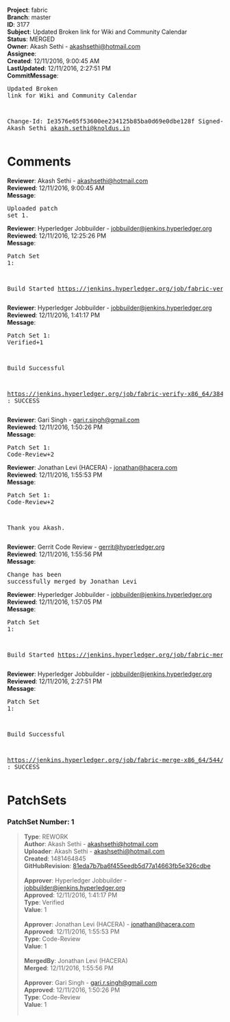 <strong>Project</strong>: fabric<br><strong>Branch</strong>: master<br><strong>ID</strong>: 3177<br><strong>Subject</strong>: Updated Broken link for Wiki and Community Calendar<br><strong>Status</strong>: MERGED<br><strong>Owner</strong>: Akash  Sethi - akashsethi@hotmail.com<br><strong>Assignee</strong>:<br><strong>Created</strong>: 12/11/2016, 9:00:45 AM<br><strong>LastUpdated</strong>: 12/11/2016, 2:27:51 PM<br><strong>CommitMessage</strong>:<br><pre>Updated Broken link for Wiki and Community Calendar

Change-Id: Ie3576e05f53600ee234125b85ba0d69e0dbe128f
Signed-off-by: Akash Sethi <akash.sethi@knoldus.in>
</pre><h1>Comments</h1><strong>Reviewer</strong>: Akash  Sethi - akashsethi@hotmail.com<br><strong>Reviewed</strong>: 12/11/2016, 9:00:45 AM<br><strong>Message</strong>: <pre>Uploaded patch set 1.</pre><strong>Reviewer</strong>: Hyperledger Jobbuilder - jobbuilder@jenkins.hyperledger.org<br><strong>Reviewed</strong>: 12/11/2016, 12:25:26 PM<br><strong>Message</strong>: <pre>Patch Set 1:

Build Started https://jenkins.hyperledger.org/job/fabric-verify-x86_64/3845/</pre><strong>Reviewer</strong>: Hyperledger Jobbuilder - jobbuilder@jenkins.hyperledger.org<br><strong>Reviewed</strong>: 12/11/2016, 1:41:17 PM<br><strong>Message</strong>: <pre>Patch Set 1: Verified+1

Build Successful 

https://jenkins.hyperledger.org/job/fabric-verify-x86_64/3845/ : SUCCESS</pre><strong>Reviewer</strong>: Gari Singh - gari.r.singh@gmail.com<br><strong>Reviewed</strong>: 12/11/2016, 1:50:26 PM<br><strong>Message</strong>: <pre>Patch Set 1: Code-Review+2</pre><strong>Reviewer</strong>: Jonathan Levi (HACERA) - jonathan@hacera.com<br><strong>Reviewed</strong>: 12/11/2016, 1:55:53 PM<br><strong>Message</strong>: <pre>Patch Set 1: Code-Review+2

Thank you Akash.</pre><strong>Reviewer</strong>: Gerrit Code Review - gerrit@hyperledger.org<br><strong>Reviewed</strong>: 12/11/2016, 1:55:56 PM<br><strong>Message</strong>: <pre>Change has been successfully merged by Jonathan Levi</pre><strong>Reviewer</strong>: Hyperledger Jobbuilder - jobbuilder@jenkins.hyperledger.org<br><strong>Reviewed</strong>: 12/11/2016, 1:57:05 PM<br><strong>Message</strong>: <pre>Patch Set 1:

Build Started https://jenkins.hyperledger.org/job/fabric-merge-x86_64/544/</pre><strong>Reviewer</strong>: Hyperledger Jobbuilder - jobbuilder@jenkins.hyperledger.org<br><strong>Reviewed</strong>: 12/11/2016, 2:27:51 PM<br><strong>Message</strong>: <pre>Patch Set 1:

Build Successful 

https://jenkins.hyperledger.org/job/fabric-merge-x86_64/544/ : SUCCESS</pre><h1>PatchSets</h1><h3>PatchSet Number: 1</h3><blockquote><strong>Type</strong>: REWORK<br><strong>Author</strong>: Akash  Sethi - akashsethi@hotmail.com<br><strong>Uploader</strong>: Akash  Sethi - akashsethi@hotmail.com<br><strong>Created</strong>: 1481464845<br><strong>GitHubRevision</strong>: [81eda7b7ba6f455eedb5d77a14663fb5e326cdbe](https://github.com/hyperledger/fabric/commit/81eda7b7ba6f455eedb5d77a14663fb5e326cdbe)<br><br><strong>Approver</strong>: Hyperledger Jobbuilder - jobbuilder@jenkins.hyperledger.org<br><strong>Approved</strong>: 12/11/2016, 1:41:17 PM<br><strong>Type</strong>: Verified<br><strong>Value</strong>: 1<br><br><strong>Approver</strong>: Jonathan Levi (HACERA) - jonathan@hacera.com<br><strong>Approved</strong>: 12/11/2016, 1:55:53 PM<br><strong>Type</strong>: Code-Review<br><strong>Value</strong>: 1<br><br><strong>MergedBy</strong>: Jonathan Levi (HACERA)<br><strong>Merged</strong>: 12/11/2016, 1:55:56 PM<br><br><strong>Approver</strong>: Gari Singh - gari.r.singh@gmail.com<br><strong>Approved</strong>: 12/11/2016, 1:50:26 PM<br><strong>Type</strong>: Code-Review<br><strong>Value</strong>: 1<br><br></blockquote>